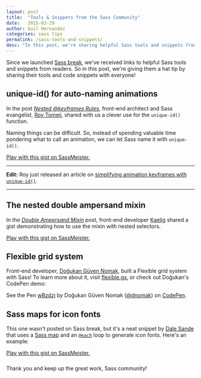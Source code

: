 ```yaml
---
layout: post
title:  "Tools & Snippets from the Sass Community"
date:   2015-03-29
author: Guil Hernandez
categories: sass tips
permalink: /sass-tools-and-snippets/
desc: "In this post, we're sharing helpful Sass tools and snippets from the Sass community."
---
```


Since we launched [Sass break](http://sassbreak.com/), we've received links to helpful Sass tools and snippets from readers. So in this post, we're giving them a hat tip by sharing their tools and code snippets with everyone!

## unique-id() for auto-naming animations   
In the post *[Nested @keyframes Rules](http://sassbreak.com/nested-keyframe-rules-sass/)*, front-end architect and Sass evangelist, [Roy Tomeij](https://twitter.com/roy), shared with us a clever use for the `unique-id()` function. 

Naming things can be difficult. So, instead of spending valuable time pondering what to call an animation, we can let Sass name it with `unique-id()`.

<p class="sassmeister" data-gist-id="682040499e2d95ebde12" data-height="350" data-theme="tomorrow"><a href="http://sassmeister.com/gist/682040499e2d95ebde12">Play with this gist on SassMeister.</a></p><script src="http://cdn.sassmeister.com/js/embed.js" async></script>

***

**Edit:** Roy just released an article on [simplifying animation keyframes with `unique-id()`](http://advancedsass.com/articles/simplify-animation-keyframes-with-unique-id.html).

***

## The nested double ampersand mixin

In the *[Double Ampersand Mixin](http://sassbreak.com/double-ampersand-mixin/)* post, front-end developer [Kaelig](https://twitter.com/kaelig) shared a gist demonstrating how to use the mixin with nested selectors.

<p class="sassmeister" data-gist-id="588ad7614481d259fc74" data-height="350" data-theme="tomorrow"><a href="http://sassmeister.com/gist/588ad7614481d259fc74">Play with this gist on SassMeister.</a></p><script src="http://cdn.sassmeister.com/js/embed.js" async></script>

## Flexible grid system  
Front-end developer, [Doğukan Güven Nomak](https://twitter.com/dnomak), built a Flexible grid system with Sass! To learn more about it, visit [flexible.gs](http://flexible.gs/), or check out Doğukan's CodePen demo:

<p data-height="230" data-theme-id="0" data-slug-hash="wBzdzj" data-default-tab="result" data-user="dnomak" class='codepen'>See the Pen <a href='http://codepen.io/dnomak/pen/wBzdzj/'>wBzdzj</a> by Doğukan Güven Nomak (<a href='http://codepen.io/dnomak'>@dnomak</a>) on <a href='http://codepen.io'>CodePen</a>.</p>
<script async src="//assets.codepen.io/assets/embed/ei.js"></script>

## Sass maps for icon fonts
This one wasn't posted on Sass break, but it's a neat snippet by [Dale Sande](https://twitter.com/anotheruiguy) that uses a [Sass map](http://sass-lang.com/documentation/file.SASS_REFERENCE.html#maps) and an [`@each`](http://sass-lang.com/documentation/file.SASS_REFERENCE.html#each-directive) loop to generate icon fonts. Here's an example:

<div style="margin-bottom: 23.9998607635498px;" >
	<p class="sassmeister" data-gist-id="ea55f4db8599e9b8b79d" data-height="350" data-theme="tomorrow"><a href="http://sassmeister.com/gist/ea55f4db8599e9b8b79d">Play with this gist on SassMeister.</a></p><script src="http://cdn.sassmeister.com/js/embed.js" async></script>
</div>

Thank you and keep up the great work, Sass community!

